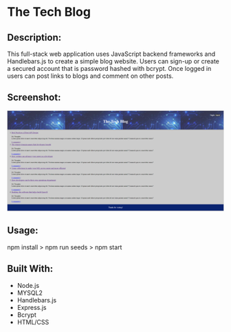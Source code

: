 # The Tech Blog 

## Description: 

This full-stack web application uses JavaScript backend frameworks and Handlebars.js to create a simple blog website. Users can sign-up or create a secured account that is password hashed with bcrypt. Once logged in users can post links to blogs and comment on other posts. 

## Screenshot:
<img src="./assets\images\Screenshot 2021-08-22 224350.png">

## Usage:
npm install > npm run seeds > npm start

## Built With:
- Node.js
- MYSQL2
- Handlebars.js
- Express.js
- Bcrypt
- HTML/CSS
